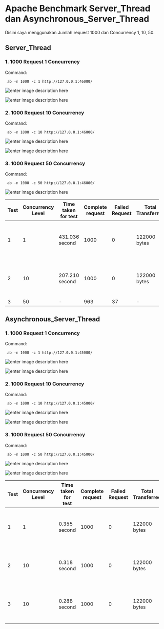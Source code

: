 # Apache Benchmark Server_Thread dan Asynchronous_Server_Thread

Disini saya menggunakan Jumlah request 1000 dan Concurrency 1, 10, 50.

## Server_Thread

### 1. 1000 Request 1 Concurrency

Command:

     ab -n 1000 -c 1 http://127.0.0.1:46000/

![enter image description here](https://github.com/Armunz/PROGJAR_05111740000025/blob/master/tugas9/dokum/-n%201000%20-c%201.png?raw=true)

![enter image description here](https://github.com/Armunz/PROGJAR_05111740000025/blob/master/tugas9/dokum/-n%201000%20-c%201%20%282%29.png?raw=true)

### 2. 1000 Request 10 Concurrency

Command:

     ab -n 1000 -c 10 http://127.0.0.1:46000/

![enter image description here](https://github.com/Armunz/PROGJAR_05111740000025/blob/master/tugas9/dokum/-n%201000%20-c%2010.png?raw=true)

![enter image description here](https://github.com/Armunz/PROGJAR_05111740000025/blob/master/tugas9/dokum/-n%201000%20-c%2010%20%282%29.png?raw=true)

### 3. 1000 Request 50 Concurrency

Command:

     ab -n 1000 -c 50 http://127.0.0.1:46000/

![enter image description here](https://github.com/Armunz/PROGJAR_05111740000025/blob/master/tugas9/dokum/-n%201000%20-c%2050.png?raw=true)


| Test | Concurrency Level | Time taken for test | Complete request | Failed Request | Total Transferred | Request Per Second | Time Per Request | Transfer Rate|
|--|--|--|--|--|--|--|--|--|
|1|1|431.036 second|1000|0|122000 bytes|2.32 [#/sec] mean|431.036 [ms] (mean, across all concurrent request)|0.28 [KBytes/sec] received|
|2|10|207.210 second|1000|0|122000 bytes|4.83 [#/sec] mean|207.210 [ms] (mean, across all concurrent request)|0.57 [KBytes/sec] received|
|3|50|-|963|37|-|-|-|-|

## Asynchronous_Server_Thread

### 1. 1000 Request 1 Concurrency

Command:

     ab -n 1000 -c 1 http://127.0.0.1:45000/

![enter image description here](https://github.com/Armunz/PROGJAR_05111740000025/blob/master/tugas9/dokum/async/-n%201000%20-c%201.png?raw=true)

![enter image description here](https://github.com/Armunz/PROGJAR_05111740000025/blob/master/tugas9/dokum/async/-n%201000%20-c%201%20%282%29.png?raw=true)

### 2. 1000 Request 10 Concurrency

Command:

     ab -n 1000 -c 10 http://127.0.0.1:45000/

![enter image description here](https://github.com/Armunz/PROGJAR_05111740000025/blob/master/tugas9/dokum/async/-n%201000%20-c%2010.png?raw=true)

![enter image description here](https://github.com/Armunz/PROGJAR_05111740000025/blob/master/tugas9/dokum/async/-n%201000%20-c%2010%20%282%29.png?raw=true)

### 3. 1000 Request 50 Concurrency

Command:

     ab -n 1000 -c 50 http://127.0.0.1:45000/

![enter image description here](https://github.com/Armunz/PROGJAR_05111740000025/blob/master/tugas9/dokum/async/-n%201000%20-c%2050.png?raw=true)

![enter image description here](https://github.com/Armunz/PROGJAR_05111740000025/blob/master/tugas9/dokum/async/-n%201000%20-c%2050%20%282%29.png?raw=true)

| Test | Concurrency Level | Time taken for test | Complete request | Failed Request | Total Transferred | Request Per Second | Time Per Request | Transfer Rate|
|--|--|--|--|--|--|--|--|--|
|1|1|0.355 second|1000|0|122000 bytes|2816.41 [#/sec] mean|0.355 [ms] (mean, across all concurrent request)|335.56 [KBytes/sec] received|
|2|10|0.318 second|1000|0|122000 bytes|3147.73 [#/sec] mean|0.318 [ms] (mean, across all concurrent request)|375.02 [KBytes/sec] received|
|3|10|0.288 second|1000|0|122000 bytes|3471.45 [#/sec] mean|0.288 [ms] (mean, across all concurrent request)|413.59 [KBytes/sec] received|
